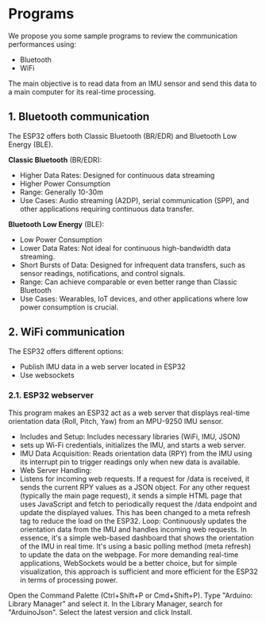 # **Programs**

We propose you some sample programs to review the communication performances using:
- Bluetooth 
- WiFi

The main objective is to read data from an IMU sensor and send this data to a main computer for its real-time processing.

## **1. Bluetooth communication**

The ESP32 offers both Classic Bluetooth (BR/EDR) and Bluetooth Low Energy (BLE).

**Classic Bluetooth** (BR/EDR):

- Higher Data Rates: Designed for continuous data streaming
- Higher Power Consumption
- Range: Generally 10-30m
- Use Cases: Audio streaming (A2DP), serial communication (SPP), and other applications requiring continuous data transfer.

**Bluetooth Low Energy** (BLE):

- Low Power Consumption
- Lower Data Rates: Not ideal for continuous high-bandwidth data streaming.
- Short Bursts of Data: Designed for infrequent data transfers, such as sensor readings, notifications, and control signals.
- Range: Can achieve comparable or even better range than Classic Bluetooth 
- Use Cases: Wearables, IoT devices, and other applications where low power consumption is crucial.

## **2. WiFi communication**

The ESP32 offers different options:
- Publish IMU data in a web server located in ESP32
- Use websockets

### **2.1. ESP32 webserver**

This program makes an ESP32 act as a web server that displays real-time orientation data (Roll, Pitch, Yaw) from an MPU-9250 IMU sensor.

- Includes and Setup: Includes necessary libraries (WiFi, IMU, JSON)
- sets up Wi-Fi credentials, initializes the IMU, and starts a web server.
- IMU Data Acquisition: Reads orientation data (RPY) from the IMU using its interrupt pin to trigger readings only when new data is available.
- Web Server Handling:
- Listens for incoming web requests.
If a request for /data is received, it sends the current RPY values as a JSON object.
For any other request (typically the main page request), it sends a simple HTML page that uses JavaScript and fetch to periodically request the /data endpoint and update the displayed values. This has been changed to a meta refresh tag to reduce the load on the ESP32.
Loop: Continuously updates the orientation data from the IMU and handles incoming web requests.
In essence, it's a simple web-based dashboard that shows the orientation of the IMU in real time. It's using a basic polling method (meta refresh) to update the data on the webpage. For more demanding real-time applications, WebSockets would be a better choice, but for simple visualization, this approach is sufficient and more efficient for the ESP32 in terms of processing power.

Open the Command Palette (Ctrl+Shift+P or Cmd+Shift+P).
Type "Arduino: Library Manager" and select it.
In the Library Manager, search for "ArduinoJson".
Select the latest version and click Install.


